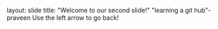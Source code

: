 layout: slide
title: "Welcome to our second slide!"
"learning a git hub"-praveen
Use the left arrow to go back!
